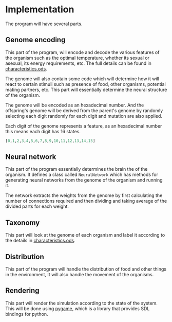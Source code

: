 # Implementation

The program will have several parts.

## Genome encoding

This part of the program, will encode and decode the various features of the
organism such as the optimal temperature, whether its sexual or asexual, its
energy requirements, etc. The full details can be found in
[characteristics.ods]("./characteristics.ods").

The genome will also contain some code which will determine how it will react to
certain stimuli such as presence of food, other organisms, potential mating
partners, etc. This part will essentially determine the neural structure of the
organism.

The genome will be encoded as an hexadecimal number. And the offspring's genome
will be derived from the parent's genome by randomly selecting each digit randomly
for each digit and mutation are also applied.

Each digit of the genome represents a feature, as an hexadecimal number this means
each digit has 16 states.

```python
[0,1,2,3,4,5,6,7,8,9,10,11,12,13,14,15]
```

## Neural network

This part of the program essentially determines the brain the of the organism.
It defines a class called `NeuralNetwork` which has methods for generating
neural networks from the genome of the organism and running it.

The network extracts the weights from the genome by first calculating the
number of connections required and then dividing and taking average of the 
divided parts for each weight.

## Taxonomy

This part will look at the genome of each organism and label it according to
the details in [characteristics.ods]("./characteristics.ods").

## Distribution

This part of the program will handle the distribution of food and other things
in the environment, It will also handle the movement of the organisms.

## Rendering

This part will render the simulation according to the state of the system.
This will be done using [pygame](https://pygame.org/), which is a library that
provides SDL bindings for python.
